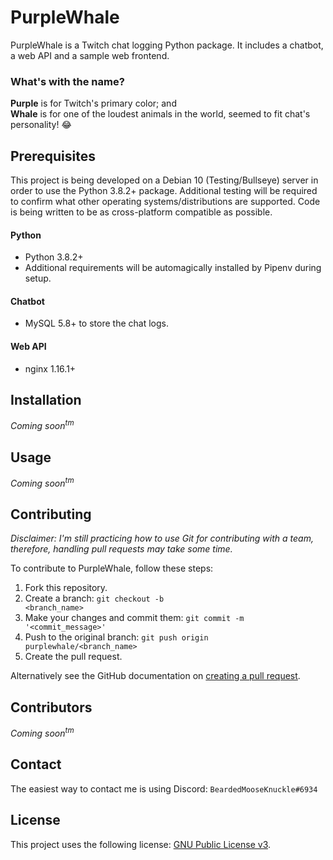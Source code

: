 # PurpleWhale

PurpleWhale is a Twitch chat logging Python package. It includes a chatbot, a web API and a sample web frontend.

### What's with the name?

**Purple** is for Twitch's primary color; and<br>
**Whale** is for one of the loudest animals in the world, seemed to fit chat's personality! 😂

## Prerequisites

This project is being developed on a Debian 10 (Testing/Bullseye) server in order to use the Python 3.8.2+ package. Additional testing will be required to confirm what other operating systems/distributions are supported. Code is being written to be as cross-platform compatible as possible.

#### Python

* Python 3.8.2+
* Additional requirements will be automagically installed by Pipenv during setup.

#### Chatbot

* MySQL 5.8+ to store the chat logs.

#### Web API

* nginx 1.16.1+

## Installation

*Coming soon<sup>tm</sup>*

## Usage

*Coming soon<sup>tm</sup>*

## Contributing

*Disclaimer: I'm still practicing how to use Git for contributing with a team, therefore, handling pull requests may take some time.*

To contribute to PurpleWhale, follow these steps:

1. Fork this repository.
2. Create a branch: <code>git checkout -b <branch_name></code>
3. Make your changes and commit them: <code>git commit -m '<commit_message>'</code>
4. Push to the original branch: <code>git push origin purplewhale/<branch_name></code>
5. Create the pull request.

Alternatively see the GitHub documentation on [creating a pull request](https://help.github.com/en/github/collaborating-with-issues-and-pull-requests/creating-a-pull-request).

## Contributors

*Coming soon<sup>tm</sup>*

## Contact

The easiest way to contact me is using Discord: <code>BeardedMooseKnuckle#6934</code>

## License

This project uses the following license: [GNU Public License v3](https://www.gnu.org/licenses/gpl-3.0.en.html).

